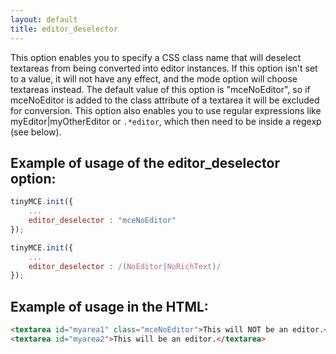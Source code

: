 ```yaml
---
layout: default
title: editor_deselector
---
```


This option enables you to specify a CSS class name that will deselect textareas from being converted into editor instances. If this option isn't set to a value, it will not have any effect, and the mode option will choose textareas instead. The default value of this option is "mceNoEditor", so if mceNoEditor is added to the class attribute of a textarea it will be excluded for conversion. This option also enables you to use regular expressions like myEditor|myOtherEditor or `.*editor`, which then need to be inside a regexp (see below).

## Example of usage of the editor_deselector option:

```js
tinyMCE.init({
	...
	editor_deselector : "mceNoEditor"
});
```

```js
tinyMCE.init({
	...
	editor_deselector : /(NoEditor|NoRichText)/
});
```

## Example of usage in the HTML:

```html
<textarea id="myarea1" class="mceNoEditor">This will NOT be an editor.</textarea>
<textarea id="myarea2">This will be an editor.</textarea>
```
